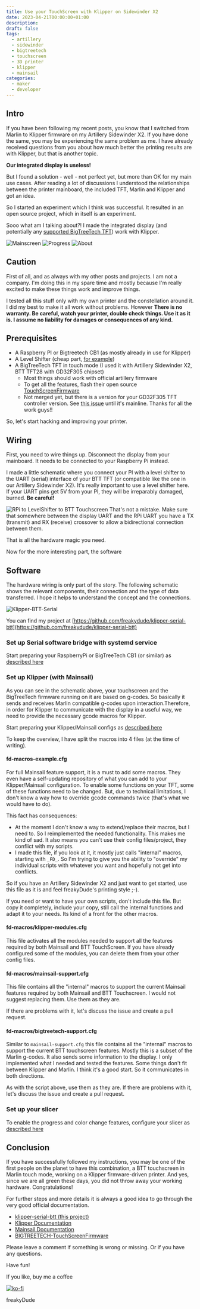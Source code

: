 ```yaml
---
title: Use your TouchScreen with Klipper on Sidewinder X2
date: 2023-04-21T00:00:00+01:00
description:
draft: false
tags:
  - artillery
  - sidewinder
  - bigtreetech
  - touchscreen
  - 3D printer
  - klipper
  - mainsail
categories:
  - maker
  - developer
---
```


## Intro

If you have been following my recent posts, you know that I switched from Marlin to Klipper firmware on my Artillery Sidewinder X2. If you have done the same, you may be experiencing the same problem as me. I have already received questions from you about how much better the printing results are with Klipper, but that is another topic.

**Our integrated display is useless!**

But I found a solution - well - not perfect yet, but more than OK for my main use cases. After reading a lot of discussions I understood the relationships between the printer mainboard, the included TFT, Marlin and Klipper and got an idea.

So I started an experiment which I think was successful. It resulted in an open source project, which in itself is an experiment.

Sooo what am I talking about?!
I made the integrated display (and potentially any [supported BigTreeTech TFT](https://github.com/bigtreetech/BIGTREETECH-TouchScreenFirmware)) work with Klipper.

![Mainscreen](images/klipper-btt-mainscreen.png "Mainscreen") ![Progress](images/klipper-btt-printprogress.png "Progress") ![About](images/klipper-btt-about.png "About")

## Caution

First of all, and as always with my other posts and projects. I am not a company. I'm doing this in my spare time and mostly because I'm really excited to make these things work and improve things.

I tested all this stuff only with my own printer and the constellation around it. I did my best to make it all work without problems. However **There is no warranty. Be careful, watch your printer, double check things. Use it as it is. I assume no liability for damages or consequences of any kind.**

## Prerequisites

- A Raspberry PI or Bigtreetech CB1 (as mostly already in use for Klipper)
- A Level Shifter (cheap part, [for example](https://www.amazon.de/s?k=levelshifter+3%2C3+zu+5v&sprefix=levelshifter+%2Caps%2C83&ref=nb_sb_ss_ts-doa-p_1_13))
- A BigTreeTech TFT in touch mode (I used it with Artillery Sidewinder X2, BTT TFT28 with GD32F305 chipset)
  - Most things should work with official artillery firmware
  - To get all the features, flash their open source [TouchScreenFirmware](https://github.com/bigtreetech/BIGTREETECH-TouchScreenFirmware#installation)
  - Not merged yet, but there is a version for your GD32F305 TFT controller version. See [this issue](https://github.com/bigtreetech/BIGTREETECH-TouchScreenFirmware/issues/2391) until it's mainline. Thanks for all the work guys!!

So, let's start hacking and improving your printer.

## Wiring

First, you need to wire things up. Disconnect the display from your mainboard. It needs to be connected to your Raspberry Pi instead.

I made a little schematic where you connect your PI with a level shifter to the UART (serial) interface of your BTT TFT (or compatible like the one in our Artillery Sidewinder X2).
It's really important to use a level shifter here. If your UART pins get 5V from your PI, they will be irreparably damaged, burned. **Be careful!**

![RPi to LevelShifter to BTT Touchscreen](images/rpi-serial-levelshifter-cut.png "RPi to LevelShifter to BTT Touchscreen")
That's not a mistake. Make sure that somewhere between the display UART and the RPi UART you have a TX (transmit) and RX (receive) crossover to allow a bidirectional connection between them.

That is all the hardware magic you need.

Now for the more interesting part, the software

## Software

The hardware wiring is only part of the story. The following schematic shows the relevant components, their connection and the type of data transferred. I hope it helps to understand the concept and the connections.

![Klipper-BTT-Serial](images/klipper-btt-serial.png "Klipper-BTT-Serial")

You can find my project at [https://github.com/freakydude/klipper-serial-btt](https://github.com/freakydude/klipper-serial-btt)

### Set up Serial software bridge with systemd service

Start preparing your RaspberryPi or BigTreeTech CB1 (or similar) as [described here](https://github.com/freakydude/klipper-serial-btt#prepare-your-raspberry-pi--btt-cb1)

### Set up Klipper (with Mainsail)

As you can see in the schematic above, your touchscreen and the BigTreeTech firmware running on it are based on g-codes. So basically it sends and receives Marlin compatible g-codes upon interaction.Therefore, in order for Klipper to communicate with the display in a useful way, we need to provide the necessary gcode macros for Klipper.

Start preparing your Klipper/Mainsail configs as [described here](https://github.com/freakydude/klipper-serial-btt#prepare-klippermainsail)

To keep the overview, I have split the macros into 4 files (at the time of writing).

#### fd-macros-example.cfg

For full Mainsail feature support, it is a must to add some macros. They even have a self-updating repository of what you can add to your Klipper/Mainsail configuration. To enable some functions on your TFT, some of these functions need to be changed. But, due to technical limitations, I don't know a way how to override gcode commands twice (that's what we would have to do).

This fact has consequences:

- At the moment I don't know a way to extend/replace their macros, but I need to. So I reimplemented the needed functionality. This makes me kind of sad. It also means you can't use their config files/project, they conflict with my scripts.
- I made this file, if you look at it, it mostly just calls "internal" macros, starting with `_FD_`. So I'm trying to give you the ability to "override" my individual scripts with whatever you want and hopefully not get into conflicts.

So if you have an Artillery Sidewinder X2 and just want to get started, use this file as it is and feel freakyDude's printing style ;-).

If you need or want to have your own scripts, don't include this file. But copy it completely, include your copy, still call the internal functions and adapt it to your needs. Its kind of a front for the other macros.

#### fd-macros/klipper-modules.cfg

This file activates all the modules needed to support all the features required by both Mainsail and BTT TouchScreen. If you have already configured some of the modules, you can delete them from your other config files.

#### fd-macros/mainsail-support.cfg

This file contains all the "internal" macros to support the current Mainsail features required by both Mainsail and BTT Touchscreen. I would not suggest replacing them. Use them as they are.

If there are problems with it, let's discuss the issue and create a pull request.

#### fd-macros/bigtreetech-support.cfg

Similar to `mainsail-support.cfg` this file contains all the "internal" macros to support the current BTT touchscreen features. Mostly this is a subset of the Marlin g-codes. It also sends some information to the display. I only implemented what I needed and tested the features. Some things don't fit between Klipper and Marlin. I think it's a good start. So it communicates in both directions.

As with the script above, use them as they are. If there are problems with it, let's discuss the issue and create a pull request.

### Set up your slicer

To enable the progress and color change features, configure your slicer as [described here](https://github.com/freakydude/klipper-serial-btt#prepare-your-slicer)

## Conclusion

If you have successfully followed my instructions, you may be one of the first people on the planet to have this combination, a BTT touchscreen in Marlin touch mode, working on a Klipper firmware-driven printer. And yes, since we are all green these days, you did not throw away your working hardware. Congratulations!

For further steps and more details it is always a good idea to go through the very good official documentation.

- [klipper-serial-btt (this project)](https://github.com/freakydude/klipper-serial-btt/tree/main)
- [Klipper Documentation](https://www.klipper3d.org/Overview.html)
- [Mainsail Documentation](https://docs.mainsail.xyz/)
- [BIGTREETECH-TouchScreenFirmware](https://github.com/bigtreetech/BIGTREETECH-TouchScreenFirmware)

Please leave a comment if something is wrong or missing. Or if you have any questions.

Have fun!

If you like, buy me a coffee

[![ko-fi](https://ko-fi.com/img/githubbutton_sm.svg)](https://ko-fi.com/F2F7GC8PC)

freakyDude
